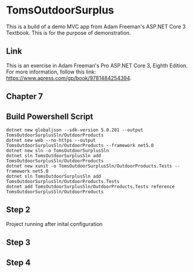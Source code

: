 # TomsOutdoorSurplus
This is a build of a demo MVC app from Adam Freeman's ASP.NET Core 3 Textbook. This is for the purpose of demonstration.

## Link
This is an exercise in Adam Freeman's Pro ASP.NET Core 3, Eighth Edition. For more information, follow this link: https://www.apress.com/gp/book/9781484254394.

## Chapter 7
## Build Powershell Script

```
dotnet new globaljson --sdk-version 5.0.201 --output TomsOutdoorSurplusSln/OutdoorProducts
dotnet new web --no-https --output TomsOutdoorSurplusSln/OutdoorProducts --framework net5.0
dotnet new sln -o TomsOutdoorSurplusSln
dotnet sln TomsOutdoorSurplusSln add TomsOutdoorSurplusSln/OutdoorProducts
dotnet new xunit -o TomsOutdoorSurplusSln/OutdoorProducts.Tests --framework net5.0
dotnet sln TomsOutdoorSurplusSln add TomsOutdoorSurplusSln/OutdoorProducts.Tests 
dotnet add TomsOutdoorSurplusSln/OutdoorProducts.Tests reference TomsOutdoorSurplusSln/OutdoorProducts
```
## Step 2 
Project running after inital configuration

## Step 3

## Step 4
